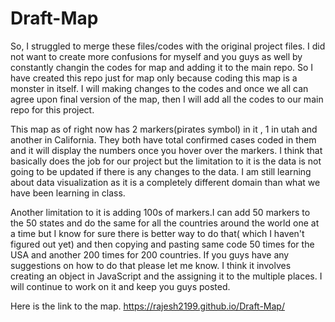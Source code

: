 # Draft-Map
So, I struggled to merge these files/codes with the original project files. I did not want to create more confusions for myself and you guys as well by constantly changin
the codes for map and adding it to the main repo. So I have created this repo just for map only because coding this map is a monster in itself.
I will making changes to the codes and once we all can agree upon final version of the map, then I will add all the codes to our main repo for this project.

This map as of right now has 2 markers(pirates symbol) in it , 1 in utah and another in California. They both have total confirmed cases coded in them and it will display
the numbers once you hover over the markers. I think that basically does the job for our project but the limitation to it is the data is not going to be updated
if there is any changes to the data. I am still learning about data visualization as it is a completely different domain than what we have been learning in class.

Another limitation to it is adding 100s of markers.I can add 50 markers to the 50 states and do the same for all the countries around the world one at a time but I know for sure there is better way to do that( which I haven't figured out yet) and 
then copying and pasting same code 50 times for the USA and another 200 times for 200 countries. If you guys have any suggestions on how to do that please let me 
know. I think it involves creating an object in JavaScript and the assigning it to the multiple places.  I will continue to work on it and keep you guys posted.

Here is the link to the map.
https://rajesh2199.github.io/Draft-Map/

